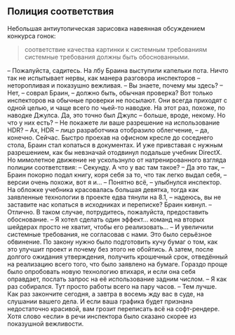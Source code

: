 ## Полиция соответствия

Небольшая антиутопическая зарисовка навеянная обсуждением конкурса гонок:
> соответствие качества картинки к системным требованиям 
> системные требования должны быть обоснованными. 

– Пожалуйста, садитесь. 
На лбу Браина выступили капельки пота. Ничто так не испытывает нервы, как манера разговора инспекторов – неторопливая и показушно вежливая. 
– Вы знаете, почему мы здесь? 
– Нет, – соврал Браин, – должно быть, обычная проверка? 
Вот только инспекторов на обычные проверки не посылают. Они всегда приходят с одной целью, и чаще всего по чьей-то наводке. На этот раз, похоже, по наводке Джулса. Да, это точно был Джулс – больше, вроде, некому. Но что у них есть? 
– Не покажете ли ваше разрешение на использование HDR? 
– Ах, HDR – лицо разработчика отобразило облегчение, – да, конечно. Сейчас. 
Быстро проехав на офисном кресле до соседнего стола, Браин стал копаться в документах. И уже привставая с нужным разрешением, как бы невзначай отодвинул подальше учебник DirectX. Но мимолетное движение не ускользнуло от натренированного взгляда полиции соответствия: 
– Секунду. А что у вас там такое? 
– Да это так, – Браин покорно подал книгу, коря себя за то, что так легко выдал себя, – версии очень похожи, вот я и… 
– Понятно всё, – улыбнулся инспектор. На обложке учебника красовалась большая девятка, тогда как заявленные технологии в проекте едва тянули на 8.1, – надеюсь, вы не заставите нас копаться в исходниках и переписке? 
Браин кивнул. 
– Отлично. В таком случае, потрудитесь, пожалуйста, предоставить обоснование. 
– Я хотел сделать один эффект… команд на вторых шейдерах просто не хватит, чтобы его реализовать… 
– И увеличили системные требования, не согласовав с нами. 
Это было серьёзное обвинение. По закону нужно было подготовить кучу бумаг о том, как это улучшит проект и почему без этого не обойтись. А затем, после долгого ожидания утверждения, получить крошечный срок, отведённый на реализацию всего того, что было заявлено на бумаге. Гораздо проще было опробовать новую технологию втихаря, и если она себя оправдает, послать запрос на её использование задним числом. 
– Я как раз собирался. Тут просто работы всего на пару часов. 
– Тем лучше. Как раз закончите сегодня, а завтра в восемь жду вас в суде, на слушании вашего дела. И если ваша графика будет признана недостаточно красивой, вам грозит переписать всё на софт-рендере. 
Хотя слово «если» в речи инспектора было сказано скорее из показушной вежливости.